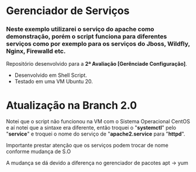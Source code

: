 # Gerenciador de Serviços

### Neste exemplo utilizarei o serviço do apache como demonstração, porém o script funciona para diferentes serviços como por exemplo para os serviços do Jboss, Wildfly, Nginx, Firewalld etc.

Repositório desenvolvido para a **2ª Avaliação [Gerênciade Configuração]**.

- Desenvolvido em Shell Script.
- Testado em uma VM Ubuntu 20.


# Atualização na Branch 2.0

Notei que o script não funcionou na VM com o Sistema Operacional CentOS e aí notei que a sintaxe era diferente, então troquei o "**systemctl**" pelo "**service**" e troquei o nome do serviço de "**apache2.service** para "**httpd**".

Importante prestar atenção que os serviços podem trocar de nome conforme mudança de S.O

A mudança se dá devido a diferença no gerenciador de pacotes apt -> yum
